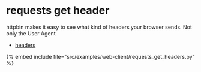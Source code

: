 # requests get header

httpbin makes it easy to see what kind of headers your browser sends. Not only the User Agent


* [headers](https://httpbin.org/headers)

{% embed include file="src/examples/web-client/requests_get_headers.py" %}



